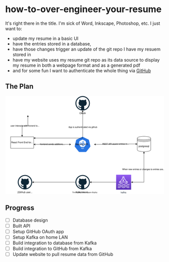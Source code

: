 # how-to-over-engineer-your-resume

It's right there in the title. I'm sick of Word, Inkscape, Photoshop, etc. I just want to:
- update my resume in a basic UI
- have the entries stored in a database, 
- have those changes trigger an update of the git repo I have my resuem stored in 
- have my website uses my resume git repo as its data source to display my resume in both a webpage format and as a generated pdf
- and for some fun I want to authenticate the whole thing via [GitHub](https://docs.github.com/en/developers/apps/building-oauth-apps/creating-an-oauth-app)

## The Plan

![The general plan](./imgs/how-to-overengineer-your-resume.svg)

## Progress

* [ ] Database design
* [ ] Built API 
* [ ] Setup GitHub OAuth app
* [ ] Setup Kafka on home LAN
* [ ] Build integration to database from Kafka
* [ ] Build integration to GitHub from Kafka
* [ ] Update website to pull resume data from GitHub
